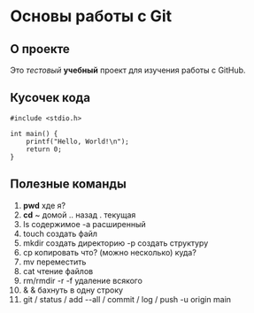 # Основы работы с Git

## О проекте
Это _тестовый_ **учебный** проект для изучения работы с GitHub.

## Кусочек кода

```
#include <stdio.h>

int main() {
    printf("Hello, World!\n");
    return 0;
}
```

## Полезные команды
1. **pwd** хде я?
2. **cd** ~ домой .. назад . текущая
3. ls содержимое -a расширенный
4. touch создать файл
5. mkdir создать директорию -p создать структуру
6. cp копировать что? (можно несколько) куда?
7. mv переместить
8. cat чтение файлов
9. rm/rmdir -r -f удаление всякого
10. & & бахнуть в одну строку
11. git / status / add --all / commit / log / push -u origin main
